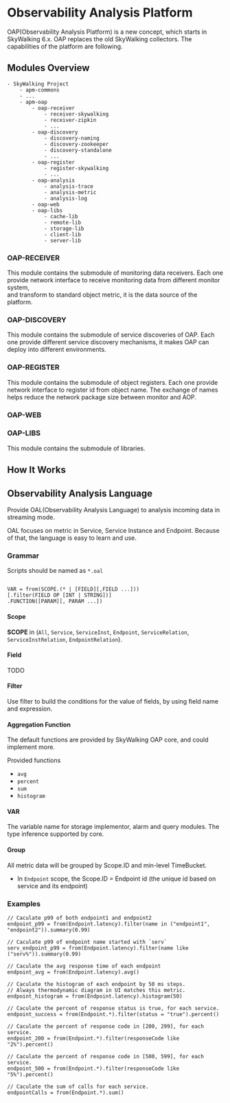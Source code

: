 # Observability Analysis Platform
OAP(Observability Analysis Platform) is a new concept, which starts in SkyWalking 6.x. OAP replaces the 
old SkyWalking collectors. The capabilities of the platform are following.

## Modules Overview
```
- SkyWalking Project
    - apm-commons
    - ...
    - apm-oap
        - oap-receiver
            - receiver-skywalking
            - receiver-zipkin
            - ...
        - oap-discovery
            - discovery-naming
            - discovery-zookeeper
            - discovery-standalone
            - ...
        - oap-register
            - register-skywalking
            - ...
        - oap-analysis
            - analysis-trace
            - analysis-metric
            - analysis-log
        - oap-web
        - oap-libs
            - cache-lib
            - remote-lib
            - storage-lib
            - client-lib
            - server-lib
 ```
### OAP-RECEIVER
This module contains the submodule of monitoring data receivers. 
Each one provide network interface to receive monitoring data from different monitor system,  
and transform to standard object metric, it is the data source of the platform. 
### OAP-DISCOVERY
This module contains the submodule of service discoveries of OAP.
Each one provide different service discovery mechanisms, it makes OAP can deploy into different
environments.
### OAP-REGISTER
This module contains the submodule of object registers.
Each one provide network interface to register id from object name. The exchange of names helps
reduce the network package size between monitor and AOP. 
### OAP-WEB

### OAP-LIBS
This module contains the submodule of libraries.

## How It Works

## Observability Analysis Language
Provide OAL(Observability Analysis Language) to analysis incoming data in streaming mode. 

OAL focuses on metric in Service, Service Instance and Endpoint. Because of that, the language is easy to 
learn and use.

### Grammar
Scripts should be named as `*.oal`
```

VAR = from(SCOPE.(* | [FIELD][,FIELD ...]))
[.filter(FIELD OP [INT | STRING])]
.FUNCTION([PARAM][, PARAM ...])
```

#### Scope
**SCOPE** in (`All`, `Service`, `ServiceInst`, `Endpoint`, `ServiceRelation`, `ServiceInstRelation`, `EndpointRelation`).

#### Field
TODO

#### Filter
Use filter to build the conditions for the value of fields, by using field name and expression.

#### Aggregation Function
The default functions are provided by SkyWalking OAP core, and could implement more.

Provided functions
- `avg`
- `percent`
- `sum`
- `histogram`

#### VAR
The variable name for storage implementor, alarm and query modules. The type inference supported by core.

#### Group
All metric data will be grouped by Scope.ID and min-level TimeBucket. 

- In `Endpoint` scope, the Scope.ID = Endpoint id (the unique id based on service and its endpoint)

### Examples
```
// Caculate p99 of both endpoint1 and endpoint2
endpoint_p99 = from(Endpoint.latency).filter(name in ("endpoint1", "endpoint2")).summary(0.99)

// Caculate p99 of endpoint name started with `serv`
serv_endpoint_p99 = from(Endpoint.latency).filter(name like ("serv%")).summary(0.99)

// Caculate the avg response time of each endpoint
endpoint_avg = from(Endpoint.latency).avg()

// Caculate the histogram of each endpoint by 50 ms steps.
// Always thermodynamic diagram in UI matches this metric. 
endpoint_histogram = from(Endpoint.latency).histogram(50)

// Caculate the percent of response status is true, for each service.
endpoint_success = from(Endpoint.*).filter(status = "true").percent()

// Caculate the percent of response code in [200, 299], for each service.
endpoint_200 = from(Endpoint.*).filter(responseCode like "2%").percent()

// Caculate the percent of response code in [500, 599], for each service.
endpoint_500 = from(Endpoint.*).filter(responseCode like "5%").percent()

// Caculate the sum of calls for each service.
endpointCalls = from(Endpoint.*).sum()
```